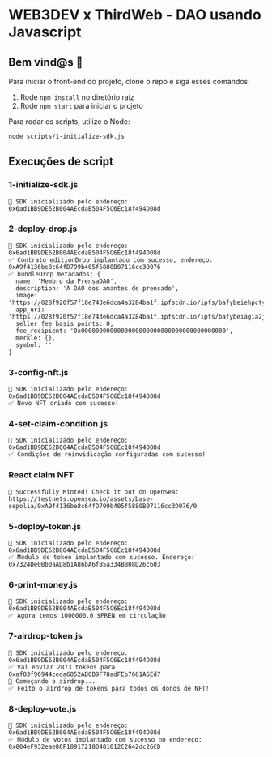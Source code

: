 # WEB3DEV x ThirdWeb - DAO usando Javascript

## **Bem vind@s 👋**

Para iniciar o front-end do projeto, clone o repo e siga esses comandos:

1. Rode `npm install` no diretório raiz
2. Rode `npm start` para iniciar o projeto

Para rodar os scripts, utilize o Node:

```bash
node scripts/1-initialize-sdk.js
```

## **Execuções de script**

### 1-initialize-sdk.js

```
👋 SDK inicializado pelo endereço: 0x6ad1BB9DE62B004AEcdaB504F5C6Ec18f494D08d
```

### 2-deploy-drop.js

```
👋 SDK inicializado pelo endereço: 0x6ad1BB9DE62B004AEcdaB504F5C6Ec18f494D08d
✅ Contrato editionDrop implantado com sucesso, endereço: 0xA9f4136be8c64fD799b405f5880B07116cc3D076
✅ bundleDrop metadados: {
  name: 'Membro da PrensaDAO',
  description: 'A DAO dos amantes de prensado',
  image: 'https://028f920f57f18e743e6dca4a3284ba1f.ipfscdn.io/ipfs/bafybeiehpctyueckhil4zxo7driuou6n7hwzgg4aqu755ivv3tc6m6qcya/0',
  app_uri: 'https://028f920f57f18e743e6dca4a3284ba1f.ipfscdn.io/ipfs/bafybeiagia2jgvodnsucbykhb5sftawhjkowfilvn2gstjze6cwtdbywtm/',
  seller_fee_basis_points: 0,
  fee_recipient: '0x0000000000000000000000000000000000000000',
  merkle: {},
  symbol: ''
}
```

### 3-config-nft.js

```
👋 SDK inicializado pelo endereço: 0x6ad1BB9DE62B004AEcdaB504F5C6Ec18f494D08d
✅ Novo NFT criado com sucesso!
```

### 4-set-claim-condition.js

```
👋 SDK inicializado pelo endereço: 0x6ad1BB9DE62B004AEcdaB504F5C6Ec18f494D08d
✅ Condições de reinvidicação configuradas com sucesso!
```

### React claim NFT

```
🌊 Successfully Minted! Check it out on OpenSea: https://testnets.opensea.io/assets/base-sepolia/0xA9f4136be8c64fD799b405f5880B07116cc3D076/0
```

### 5-deploy-token.js

```
👋 SDK inicializado pelo endereço: 0x6ad1BB9DE62B004AEcdaB504F5C6Ec18f494D08d
✅ Módulo de token implantado com sucesso. Endereço: 0x7324De0Bb0aAD8b1A86bA6fB5a334BB08D26c603
```

### 6-print-money.js

```
👋 SDK inicializado pelo endereço: 0x6ad1BB9DE62B004AEcdaB504F5C6Ec18f494D08d
✅ Agora temos 1000000.0 $PREN em circulação
```

### 7-airdrop-token.js

```
👋 SDK inicializado pelo endereço: 0x6ad1BB9DE62B004AEcdaB504F5C6Ec18f494D08d
✅ Vai enviar 2873 tokens para  0xaf83f96944ceda6052AB0B9F78adFEb7661A6Ed7
🌈 Começando o airdrop...
✅ Feito o airdrop de tokens para todos os donos de NFT!
```

### 8-deploy-vote.js

```
👋 SDK inicializado pelo endereço: 0x6ad1BB9DE62B004AEcdaB504F5C6Ec18f494D08d
✅ Módulo de votos implantado com sucesso no endereço: 0x804eF932eae86F18917218D481012C2642dc26CD
```
